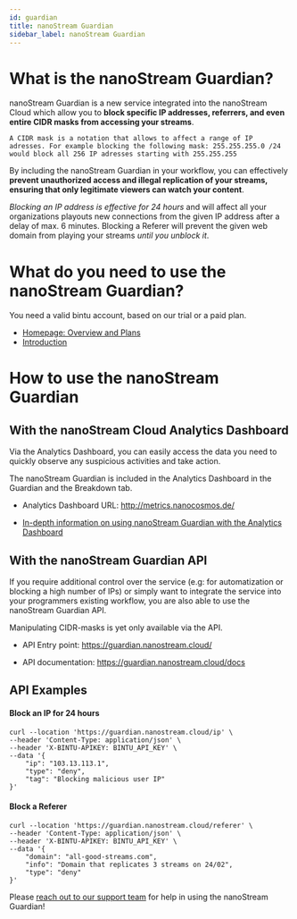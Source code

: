 ```yaml
---
id: guardian
title: nanoStream Guardian
sidebar_label: nanoStream Guardian
---
```


# What is the nanoStream Guardian?

nanoStream Guardian is a new service integrated into the nanoStream Cloud which allow you to **block specific IP addresses, referrers, and even entire CIDR masks from accessing your streams**.

 `A CIDR mask is a notation that allows to affect a range of IP adresses. For example blocking the following mask: 255.255.255.0 /24 would block all 256 IP adresses starting with 255.255.255`

By including the nanoStream Guardian in your workflow, you can effectively **prevent unauthorized access and illegal replication of your streams, ensuring that only legitimate viewers can watch your content**.

*Blocking an IP address is effective for 24 hours* and will affect all your organizations playouts new connections from the given IP address after a delay of max. 6 minutes. Blocking a Referer will prevent the given web domain from playing your streams *until you unblock it*.

# What do you need to use the nanoStream Guardian?

You need a valid bintu account, based on our trial or a paid plan. 

* [Homepage: Overview and Plans](https://info.nanocosmos.de/)
* [Introduction](cloud_introduction)

# How to use the nanoStream Guardian

## With the nanoStream Cloud Analytics Dashboard

Via the Analytics Dashboard, you can easily access the data you need to quickly observe any suspicious activities and take action.

The nanoStream Guardian is included in the Analytics Dashboard in the Guardian and the Breakdown tab.

- Analytics Dashboard URL: http://metrics.nanocosmos.de/

- [In-depth information on using nanoStream Guardian with the Analytics Dashboard](./analytics-guardian.md)

## With the nanoStream Guardian API

If you require additional control over the service (e.g: for automatization or blocking a high number of IPs) or simply want to integrate the service into your programmers existing workflow, you are also able to use the nanoStream Guardian API.

Manipulating CIDR-masks is yet only available via the API. 

- API Entry point: https://guardian.nanostream.cloud/

- API documentation: https://guardian.nanostream.cloud/docs


## API Examples

#### Block an IP for 24 hours


```
curl --location 'https://guardian.nanostream.cloud/ip' \
--header 'Content-Type: application/json' \
--header 'X-BINTU-APIKEY: BINTU_API_KEY' \
--data '{
    "ip": "103.13.113.1",
    "type": "deny",
    "tag": "Blocking malicious user IP"
}'
```

#### Block a Referer

```
curl --location 'https://guardian.nanostream.cloud/referer' \
--header 'Content-Type: application/json' \
--header 'X-BINTU-APIKEY: BINTU_API_KEY' \
--data '{
    "domain": "all-good-streams.com",
    "info": "Domain that replicates 3 streams on 24/02",
    "type": "deny"
}'
```

Please [reach out to our support team](https://www.nanocosmos.de/support) for help in using the nanoStream Guardian!
